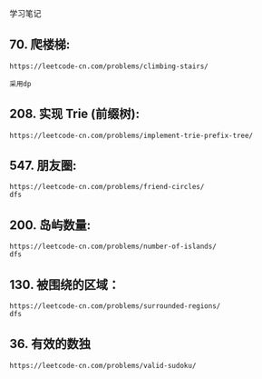 学习笔记

## 70. 爬楼梯:

    https://leetcode-cn.com/problems/climbing-stairs/
    
    采用dp
    
## 208. 实现 Trie (前缀树):

    https://leetcode-cn.com/problems/implement-trie-prefix-tree/
    
## 547. 朋友圈:

    https://leetcode-cn.com/problems/friend-circles/
    dfs
    
## 200. 岛屿数量:

    https://leetcode-cn.com/problems/number-of-islands/
    dfs
    
## 130. 被围绕的区域：

    https://leetcode-cn.com/problems/surrounded-regions/
    dfs
    
## 36. 有效的数独

    https://leetcode-cn.com/problems/valid-sudoku/